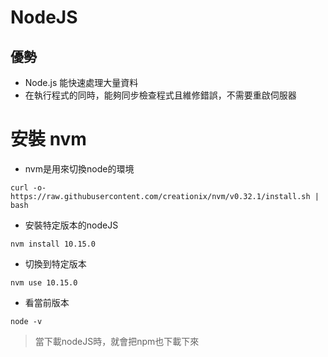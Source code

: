 # NodeJS

## 優勢

- Node.js 能快速處理大量資料
- 在執行程式的同時，能夠同步檢查程式且維修錯誤，不需要重啟伺服器

# 安裝 nvm

- nvm是用來切換node的環境

```
curl -o- https://raw.githubusercontent.com/creationix/nvm/v0.32.1/install.sh | bash
```

- 安裝特定版本的nodeJS

```
nvm install 10.15.0
```

- 切換到特定版本

```
nvm use 10.15.0
```

- 看當前版本
```
node -v
```

> 當下載nodeJS時，就會把npm也下載下來
